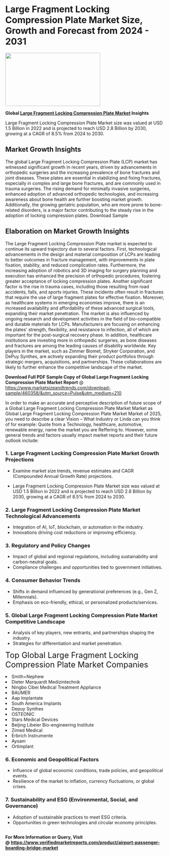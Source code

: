 <H1>Large Fragment Locking Compression Plate Market Size, Growth and Forecast from 2024 - 2031</H1><img class="aligncenter size-medium wp-image-584254" src="https://thirdeyenews.in/wp-content/uploads/2024/09/Global-Market-Research-300x168.jpeg" alt="" width="300" height="168" /><p><strong>Global&nbsp;<a href="https://www.marketsizeandtrends.com/download-sample/460358/&amp;utm_source=Pulse&amp;utm_medium=210">Large Fragment Locking Compression Plate Market</a> Insights</strong></p><p>Large Fragment Locking Compression Plate Market size was valued at USD 1.5 Billion in 2022 and is projected to reach USD 2.8 Billion by 2030, growing at a CAGR of 8.5% from 2024 to 2030.</p><p><h2>Market Growth Insights</h2> The global Large Fragment Locking Compression Plate (LCP) market has witnessed significant growth in recent years, driven by advancements in orthopedic surgeries and the increasing prevalence of bone fractures and joint diseases. These plates are essential in stabilizing and fixing fractures, especially in complex and large bone fractures, and are commonly used in trauma surgeries. The rising demand for minimally invasive surgeries, enhanced adoption of advanced orthopedic technologies, and increasing awareness about bone health are further boosting market growth. Additionally, the growing geriatric population, who are more prone to bone-related disorders, is a major factor contributing to the steady rise in the adoption of locking compression plates. Download Sample <h2>Elaboration on Market Growth Insights</h2> The Large Fragment Locking Compression Plate market is expected to continue its upward trajectory due to several factors. First, technological advancements in the design and material composition of LCPs are leading to better outcomes in fracture management, with improvements in plate fixation, stability, and reduced complication rates. Furthermore, the increasing adoption of robotics and 3D imaging for surgery planning and execution has enhanced the precision of orthopedic procedures, fostering greater acceptance of locking compression plates. Another significant factor is the rise in trauma cases, including those resulting from road accidents, falls, and sports injuries. These incidents often result in fractures that require the use of large fragment plates for effective fixation. Moreover, as healthcare systems in emerging economies improve, there is an increased availability and affordability of these advanced surgical tools, expanding their market penetration. The market is also influenced by ongoing research and development activities in the field of bio-compatible and durable materials for LCPs. Manufacturers are focusing on enhancing the plates' strength, flexibility, and resistance to infection, all of which are important for the post-surgical recovery phase. In addition, healthcare institutions are investing more in orthopedic surgeries, as bone diseases and fractures are among the leading causes of disability worldwide. Key players in the market, such as Zimmer Biomet, Stryker Corporation, and DePuy Synthes, are actively expanding their product portfolios through strategic mergers, acquisitions, and partnerships. These collaborations are likely to further enhance the competitive landscape of the market. </p><p><span class=""><strong>Download Full PDF Sample Copy of Global Large Fragment Locking Compression Plate Market Report</strong> @ <a href="https://www.marketsizeandtrends.com/download-sample/460358/&amp;utm_source=Pulse&amp;utm_medium=210" target="_blank">https://www.marketsizeandtrends.com/download-sample/460358/&amp;utm_source=Pulse&amp;utm_medium=210</a></span></p><p>In order to make an accurate and perceptive description of future scope of a Global&nbsp;Large Fragment Locking Compression Plate Market Market as Global&nbsp;Large Fragment Locking Compression Plate Market Market of 2025, you need to describe a clear Vision &ndash; What Industry or Linda can you think of for example: Quote from a Technology, healthcare, automotive, renewable energy, name the market you are Reffering to. However, some general trends and factors usually impact market reports and their future outlook include:</p><h3>1.&nbsp;<strong>Large Fragment Locking Compression Plate Market Growth Projections</strong></h3><ul><li>Examine market size trends, revenue estimates and CAGR (Compounded Annual Growth Rate) projections.</li><li><p>Large Fragment Locking Compression Plate Market size was valued at USD 1.5 Billion in 2022 and is projected to reach USD 2.8 Billion by 2030, growing at a CAGR of 8.5% from 2024 to 2030.</p></li></ul><h3>2.&nbsp;<strong>Large Fragment Locking Compression Plate Market Technological Advancements</strong></h3><ul><li>Integration of AI, IoT, blockchain, or automation in the industry.</li><li>Innovations driving cost reductions or improving efficiency.</li></ul><h3>3.&nbsp;<strong>Regulatory and Policy Changes</strong></h3><ul><li>Impact of global and regional regulations, including sustainability and carbon-neutral goals.</li><li>Compliance challenges and opportunities tied to government initiatives.</li></ul><h3>4.&nbsp;<strong>Consumer Behavior Trends</strong></h3><ul><li>Shifts in demand influenced by generational preferences (e.g., Gen Z, Millennials).</li><li>Emphasis on eco-friendly, ethical, or personalized products/services.</li></ul><h3>5.&nbsp;<strong>Global Large Fragment Locking Compression Plate Market Competitive Landscape</strong></h3><ul><li>Analysis of key players, new entrants, and partnerships shaping the industry.</li><li>Strategies for differentiation and market penetration.</li></ul><p data-pm-slice="1 1 []"><span style="color: inherit; font-family: inherit; font-size: 25px;">Top Global Large Fragment Locking Compression Plate Market Companies</span></p><div class="" data-test-id=""><p><li>Smith+Nephew</li><li> Dieter Marquardt Medizintechnik</li><li> Ningbo Cibei Medical Treatment Appliance</li><li> BAUMER</li><li> Aap Implantate</li><li> South America Implants</li><li> Depuy Synthes</li><li> OSTEONIC</li><li> Stars Medical Devices</li><li> Beijing Libeier Bio-engineering Institute</li><li> Zimed Medical</li><li> Erbrich Instrumente</li><li> Aysam</li><li> Ortimplant</li></p></div><h3>6.&nbsp;<strong>Economic and Geopolitical Factors</strong></h3><ul><li>Influence of global economic conditions, trade policies, and geopolitical events.</li><li>Resilience of the market to inflation, currency fluctuations, or global crises.</li></ul><h3>7.&nbsp;<strong>Sustainability and ESG (Environmental, Social, and Governance)</strong></h3><ul><li>Adoption of sustainable practices to meet ESG criteria.</li><li>Opportunities in green technologies and circular economy principles.</li></ul><h2><strong style="font-size: 14px;">For More Information or Query, Visit @&nbsp;</strong><a style="background-color: #ffffff; font-size: 14px;" href="https://www.marketsizeandtrends.com/report/large-fragment-locking-compression-plate-market/" target="_blank">https://www.verifiedmarketreports.com/product/airport-passenger-boarding-bridge-market</a></h2>
